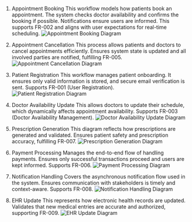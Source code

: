 1. Appointment Booking
This workflow models how patients book an appointment. The system checks doctor availability and confirms the booking if possible. Notifications ensure users are informed. This supports FR-002 and aligns with user expectations for real-time scheduling.
![Appointment Booking Diagram](https://github.com/nenenokuthula/AI-Medical-System/blob/main/Appointment%20Booking%20Diagram.png?raw=true)

2. Appointment Cancellation
This process allows patients and doctors to cancel appointments efficiently. Ensures system state is updated and all involved parties are notified, fulfilling FR-005.
![Appointment Cancellation Diagram](https://github.com/nenenokuthula/AI-Medical-System/blob/main/Appiontment%20Cancellation%20Diagram.png?raw=true)

3. Patient Registration
This workflow manages patient onboarding. It ensures only valid information is stored, and secure email verification is sent. Supports FR-001 (User Registration).
![Patient Registration Diagram](https://github.com/nenenokuthula/AI-Medical-System/blob/main/Patient%20Registration%20Diagram.png?raw=true)

4. Doctor Availability Update
This allows doctors to update their schedule, which dynamically affects appointment availability. Supports FR-003 (Doctor Availability Management).
![Doctor Availability Update Diagram](https://github.com/nenenokuthula/AI-Medical-System/blob/main/Doctor%20Availability%20Update%20Diagram.png?raw=true)

5. Prescription Generation
This diagram reflects how prescriptions are generated and validated. Ensures patient safety and prescription accuracy, fulfilling FR-007.
![Prescription Generation Diagram](https://github.com/nenenokuthula/AI-Medical-System/blob/main/Prescription%20Generation%20Diagram.png?raw=true)

6. Payment Processing
Manages the end-to-end flow of handling payments. Ensures only successful transactions proceed and users are kept informed. Supports FR-006.
![Payment Processing Diagram](https://github.com/nenenokuthula/AI-Medical-System/blob/main/Payment%20Processing%20Diagram.png?raw=true)

7. Notification Handling
Covers the asynchronous notification flow used in the system. Ensures communication with stakeholders is timely and context-aware. Supports FR-008.
![Notification Handling Diagram](https://github.com/nenenokuthula/AI-Medical-System/blob/main/Notification%20Handling%20Diagram.png?raw=true)

8. EHR Update
This represents how electronic health records are updated. Validates that new medical entries are accurate and authorized, supporting FR-009.
![EHR Update Diagram](https://github.com/nenenokuthula/AI-Medical-System/blob/main/EHR%20Update.png?raw=true)
